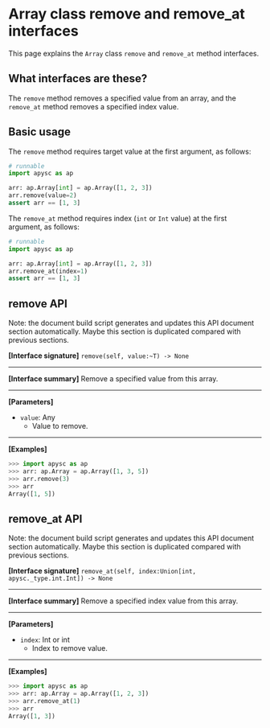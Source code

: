 # Array class remove and remove_at interfaces

This page explains the `Array` class `remove` and `remove_at` method interfaces.

## What interfaces are these?

The `remove` method removes a specified value from an array, and the `remove_at` method removes a specified index value.

## Basic usage

The `remove` method requires target value at the first argument, as follows:

```py
# runnable
import apysc as ap

arr: ap.Array[int] = ap.Array([1, 2, 3])
arr.remove(value=2)
assert arr == [1, 3]
```

The `remove_at` method requires index (`int` or `Int` value) at the first argument, as follows:

```py
# runnable
import apysc as ap

arr: ap.Array[int] = ap.Array([1, 2, 3])
arr.remove_at(index=1)
assert arr == [1, 3]
```


## remove API

<!-- Docstring: apysc._type.array.Array.remove -->

<span class="inconspicuous-txt">Note: the document build script generates and updates this API document section automatically. Maybe this section is duplicated compared with previous sections.</span>

**[Interface signature]** `remove(self, value:~T) -> None`<hr>

**[Interface summary]** Remove a specified value from this array.<hr>

**[Parameters]**

- `value`: Any
  - Value to remove.

<hr>

**[Examples]**

```py
>>> import apysc as ap
>>> arr: ap.Array = ap.Array([1, 3, 5])
>>> arr.remove(3)
>>> arr
Array([1, 5])
```

## remove_at API

<!-- Docstring: apysc._type.array.Array.remove_at -->

<span class="inconspicuous-txt">Note: the document build script generates and updates this API document section automatically. Maybe this section is duplicated compared with previous sections.</span>

**[Interface signature]** `remove_at(self, index:Union[int, apysc._type.int.Int]) -> None`<hr>

**[Interface summary]** Remove a specified index value from this array.<hr>

**[Parameters]**

- `index`: Int or int
  - Index to remove value.

<hr>

**[Examples]**

```py
>>> import apysc as ap
>>> arr: ap.Array = ap.Array([1, 2, 3])
>>> arr.remove_at(1)
>>> arr
Array([1, 3])
```